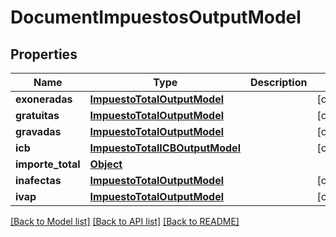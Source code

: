 # DocumentImpuestosOutputModel

## Properties
Name | Type | Description | Notes
------------ | ------------- | ------------- | -------------
**exoneradas** | [**ImpuestoTotalOutputModel**](ImpuestoTotalOutputModel.md) |  | [optional] 
**gratuitas** | [**ImpuestoTotalOutputModel**](ImpuestoTotalOutputModel.md) |  | [optional] 
**gravadas** | [**ImpuestoTotalOutputModel**](ImpuestoTotalOutputModel.md) |  | [optional] 
**icb** | [**ImpuestoTotalICBOutputModel**](ImpuestoTotalICBOutputModel.md) |  | [optional] 
**importe_total** | [**Object**](Object.md) |  | 
**inafectas** | [**ImpuestoTotalOutputModel**](ImpuestoTotalOutputModel.md) |  | [optional] 
**ivap** | [**ImpuestoTotalOutputModel**](ImpuestoTotalOutputModel.md) |  | [optional] 

[[Back to Model list]](../README.md#documentation-for-models) [[Back to API list]](../README.md#documentation-for-api-endpoints) [[Back to README]](../README.md)

